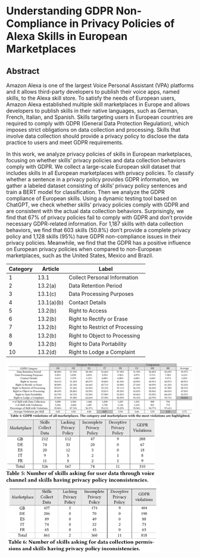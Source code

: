 # Understanding GDPR Non-Compliance in Privacy Policies of Alexa Skills in European Marketplaces

## Abstract

Amazon Alexa is one of the largest Voice Personal Assistant (VPA) platforms and it allows third-party developers to publish their voice apps, named skills, to the Alexa skill store. To satisfy the needs of European users, Amazon Alexa established multiple skill marketplaces in Europe and allows developers to publish skills in their native languages, such as German, French, Italian, and Spanish. Skills targeting users in European countries are required to comply with GDPR (General Data Protection Regulation), which imposes strict obligations on data collection and processing. Skills that involve data collection should provide a privacy policy to disclose the data practice to users and meet GDPR requirements. 

In this work, we analyze privacy policies of skills in European marketplaces, focusing on whether skills’ privacy policies and data collection behaviors comply with GDPR. We collect a large-scale European skill dataset that includes skills in all European marketplaces with privacy policies. To classify whether a sentence in a privacy policy provides GDPR information, we gather a labeled dataset consisting of skills’ privacy policy sentences and train a BERT model for classification. Then we analyze the GDPR compliance of European skills. Using a dynamic testing tool based on ChatGPT, we check whether skills’ privacy policies comply with GDPR and are consistent with the actual data collection behaviors. Surprisingly, we find that 67% of privacy policies fail to comply  with GDPR and don’t provide necessary GDPR-related information. For 1,187 skills with data collection behaviors, we find that 603 skills (50.8%) don’t provide a complete privacy policy and 1,128 skills (95%) have GDPR non-compliance issues in their privacy policies. Meanwhile, we find that the GDPR has a positive influence on European privacy policies when compared to non-European marketplaces, such as the United States, Mexico and Brazil.

Category | Article | Label
--- | --- | --- 
1 |13.1 | Collect Personal Information
2 |13.2(a) |Data Retention Period
3 |13.1(c) |Data Processing Purposes
4 |13.1(a)(b) |Contact Details
5 |13.2(b) |Right to Access
6 |13.2(b) |Right to Rectify or Erase
7 |13.2(b)  |Right to Restrict of Processing
8 |13.2(b)  |Right to Object to Processing
9 |13.2(b)  |Right to Data Portability
10 |13.2(d)  |Right to Lodge a Complaint

![overall](https://github.com/Alexa-skills-GDPR/Alexa-skills-GDPR/blob/main/image/gdpr.png)
<img src="https://github.com/Alexa-skills-GDPR/Alexa-skills-GDPR/blob/main/image/conversation.png" width="400">
<img src="https://github.com/Alexa-skills-GDPR/Alexa-skills-GDPR/blob/main/image/permission.png" width="412">
